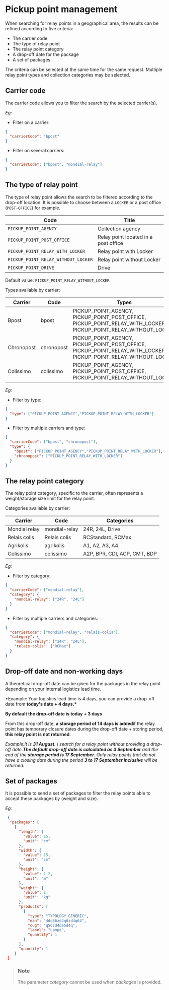 # Pickup point management

When searching for relay points in a geographical area, the results can be refined according to five criteria:

- The carrier code
- The type of relay point
- The relay point category
- A drop-off date for the package
- A set of packages

The criteria can be selected at the same time for the same request. Multiple relay point types and collection categories may be selected.

## Carrier code

The carrier code allows you to filter the search by the selected carrier(s).

_Eg:_

- Filter on a carrier:

```json
{
  "carrierCode": "bpost"
}
```

- Filter on several carriers:

```json
{
  "carrierCode": ["bpost", "mondial-relay"]
}
```

## The type of relay point

The type of relay point allows the search to be filtered according to the drop-off location. It is possible to choose between a `LOCKER` or a post office (`POST-OFFICE`) for example.

| Code                                | Title                                |
| ----------------------------------- | ------------------------------------ |
| `PICKUP_POINT_AGENCY`               | Collection agency                    |
| `PICKUP_POINT_POST_OFFICE`          | Relay point located in a post office |
| `PICKUP_POINT_RELAY_WITH_LOCKER`    | Relay point with Locker              |
| `PICKUP_POINT_RELAY_WITHOUT_LOCKER` | Relay point without Locker           |
| `PICKUP_POINT_DRIVE`                | Drive                                |

Default value: `PICKUP_POINT_RELAY_WITHOUT_LOCKER`

Types available by carrier:

| Carrier    | Code       | Types                                                                                                            |
| ---------- | ---------- | ---------------------------------------------------------------------------------------------------------------- |
| Bpost      | bpost      | PICKUP_POINT_AGENCY, PICKUP_POINT_POST_OFFICE, PICKUP_POINT_RELAY_WITH_LOCKER, PICKUP_POINT_RELAY_WITHOUT_LOCKER |
| Chronopost | chronopost | PICKUP_POINT_AGENCY, PICKUP_POINT_POST_OFFICE, PICKUP_POINT_RELAY_WITH_LOCKER, PICKUP_POINT_RELAY_WITHOUT_LOCKER |
| Colissimo  | colissimo  | PICKUP_POINT_AGENCY, PICKUP_POINT_POST_OFFICE, PICKUP_POINT_RELAY_WITHOUT_LOCKER                                 |

_Eg:_

- Filter by type:

```json
{
  "type": ["PICKUP_POINT_AGENCY","PICKUP_POINT_RELAY_WITH_LOCKER"]
}
```

- Filter by multiple carriers and type:

```json
{
  "carrierCode": ["bpost", "chronopost"],
  "type": {
    "bpost": ["PICKUP_POINT_AGENCY","PICKUP_POINT_RELAY_WITH_LOCKER"],
    "chronopost": ["PICKUP_POINT_RELAY_WITH_LOCKER"]
  }
}
```

## The relay point category

The relay point category, specific to the carrier, often represents a weight/storage size limit for the relay point.

Categories available by carrier:

| Carrier       | Code          | Categories                   |
| ------------- | ------------- | ---------------------------- |
| Mondial relay | mondial-relay | 24R, 24L, Drive              |
| Relais colis  | Relais colis  | RCStandard, RCMax            |
| Agrikolis     | agrikolis     | A1, A2, A3, A4               |
| Colissimo     | colissimo     | A2P, BPR, CDI, ACP, CMT, BDP |

_Eg:_

- Filter by category:

```json
{
  "carrierCode": ["mondial-relay"],
  "category": {
    "mondial-relay": ["24R", "24L"]
  }
}
```

- Filter by multiple carriers and categories:

```json
{
  "carrierCode": ["mondial-relay", "relais-colis"],
  "category": {
    "mondial-relay": ["24R", "24L"],
    "relais-colis": ["RCMax"]
  }
}
```

## Drop-off date and non-working days

A theoretical drop-off date can be given for the packages in the relay point depending on your internal logistics lead time.

\*Example:
Your logistics lead time is 4 days, you can provide a drop-off date from **today's date + 4 days.\***

**By default the drop-off date is today + 3 days**

From this drop-off date, **a storage period of 14 days is added**if the relay point has temporary closure dates during the drop-off date + storing period, **this relay point is not returned**.

_Example:It is **31 August.** I search for a relay point without providing a drop-off date.**The default drop-off date is calculated as 3 September** and the end of the **storage period is 17 September**.
Only relay points that do not have a closing date during the period **3 to 17 September inclusive** will be returned._

## Set of packages

It is possible to send a set of packages to filter the relay points able to accept these packages by (weight and size).

_Eg:_

```json
 {
  "packages": [
    {
      "length": {
        "value": 15,
        "unit": "cm"
      },
      "width": {
        "value": 15,
        "unit": "cm"
      },
      "height": {
        "value": 1.2,
        "unit": "m"
      },
      "weight": {
        "value": 1,
        "unit": "kg"
      },
      "products": [
        {
          "type": "TYPOLOGY_GENERIC",
          "ean": "4dq86zd4q6zd4q64",
          "cug": "q56zd4q65d4q",
          "label": "Lampe",
          "quantity": 1
        }
      ],
      "quantity": 1
    }
 }
```

<!-- theme: warning -->

> ### Note
>
> The parameter _category_ cannot be used when _packages_ is provided.
